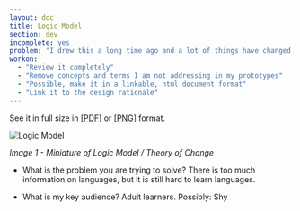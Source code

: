 ```yaml
---
layout: doc
title: Logic Model
section: dev
incomplete: yes
problem: "I drew this a long time ago and a lot of things have changed since then"
workon:
  - "Review it completely"
  - "Remove concepts and terms I am not addressing in my prototypes"
  - "Possible, make it in a linkable, html document format"
  - "Link it to the design rationale"
---
```


See it in full size in [[PDF](https://drive.google.com/open?id=0B-D7NHTmyc54YjQ5ZXpOZjY5WVE)] or [[PNG](https://drive.google.com/open?id=0B-D7NHTmyc54eDBraWhBeEptTmM)] format.

![Logic Model]({{site.baseurl}}/images/doc-logic-model.png)

*Image 1 - Miniature of Logic Model / Theory of Change*

- What is the problem you are trying to solve?
There is too much information on languages, but it is still hard to learn languages.

- What is my key audience?
Adult learners.
Possibly:
  Shy